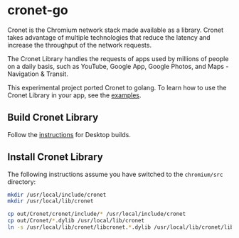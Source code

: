 # cronet-go

Cronet is the Chromium network stack made available as a library. Cronet takes advantage of multiple
technologies that reduce the latency and increase the throughput of the network requests.

The Cronet Library handles the requests of apps used by millions of people on a daily basis, such as YouTube, Google
App, Google Photos, and Maps - Navigation & Transit.

This experimental project ported Cronet to golang. To learn how to use the Cronet Library in
your app, see the [examples](./examples).

## Build Cronet Library

Follow the [instructions](https://chromium.googlesource.com/chromium/src/+/master/components/cronet/build_instructions.md#desktop-builds-targets-the-current-os) for Desktop builds.

## Install Cronet Library

The following instructions assume you have switched to the `chromium/src` directory:

```sh
mkdir /usr/local/include/cronet
mkdir /usr/local/lib/cronet

cp out/Cronet/cronet/include/* /usr/local/include/cronet
cp out/Cronet/*.dylib /usr/local/lib/cronet
ln -s /usr/local/lib/cronet/libcronet.*.dylib /usr/local/lib/cronet/libcronet.dylib
```

